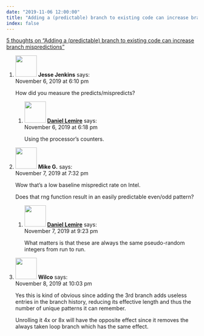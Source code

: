 ```yaml
---
date: "2019-11-06 12:00:00"
title: "Adding a (predictable) branch to existing code can increase branch mispredictions"
index: false
---
```


[5 thoughts on &ldquo;Adding a (predictable) branch to existing code can increase branch mispredictions&rdquo;](/lemire/blog/2019/11-06-adding-a-predictable-branch-to-existing-code-can-increase-branch-mispredictions)

<ol class="comment-list">
<li id="comment-439583" class="comment even thread-even depth-1 parent">
<div class="comment-author vcard">
<img alt src="https://secure.gravatar.com/avatar/dde75d10e9c2535f324af2c717f52b67?s=56&#038;d=mm&#038;r=g" srcset="https://secure.gravatar.com/avatar/dde75d10e9c2535f324af2c717f52b67?s=112&#038;d=mm&#038;r=g 2x" class="avatar avatar-56 photo" height="56" width="56" decoding="async" /> <b class="fn">Jesse Jenkins</b> <span class="says">says:</span> </div>
<div class="comment-metadata"><time datetime="2019-11-06T18:10:13+00:00">November 6, 2019 at 6:10 pm</time></a> </div>
<div class="comment-content">
<p>How did you measure the predicts/mispredicts?</p>
</div>
<ol class="children">
<li id="comment-439584" class="comment byuser comment-author-lemire bypostauthor odd alt depth-2">
<div class="comment-author vcard">
<img alt src="https://secure.gravatar.com/avatar/2ca999bef9535950f5b84281a4dab006?s=56&#038;d=mm&#038;r=g" srcset="https://secure.gravatar.com/avatar/2ca999bef9535950f5b84281a4dab006?s=112&#038;d=mm&#038;r=g 2x" class="avatar avatar-56 photo" height="56" width="56" decoding="async" /> <b class="fn"><a href="https://lemire.me/en/" class="url" rel="ugc">Daniel Lemire</a></b> <span class="says">says:</span> </div>
<div class="comment-metadata"><time datetime="2019-11-06T18:18:59+00:00">November 6, 2019 at 6:18 pm</time></a> </div>
<div class="comment-content">
<p>Using the processor&rsquo;s counters.</p>
</div>
</li>
</ol>
</li>
<li id="comment-439782" class="comment even thread-odd thread-alt depth-1 parent">
<div class="comment-author vcard">
<img alt src="https://secure.gravatar.com/avatar/ba27f89768c0aec50c898b1fe9b4b780?s=56&#038;d=mm&#038;r=g" srcset="https://secure.gravatar.com/avatar/ba27f89768c0aec50c898b1fe9b4b780?s=112&#038;d=mm&#038;r=g 2x" class="avatar avatar-56 photo" height="56" width="56" loading="lazy" decoding="async" /> <b class="fn">Mike G.</b> <span class="says">says:</span> </div>
<div class="comment-metadata"><time datetime="2019-11-07T19:32:46+00:00">November 7, 2019 at 7:32 pm</time></a> </div>
<div class="comment-content">
<p>Wow that&rsquo;s a low baseline mispredict rate on Intel.</p>
<p>Does that rng function result in an easily predictable even/odd pattern?</p>
</div>
<ol class="children">
<li id="comment-439823" class="comment byuser comment-author-lemire bypostauthor odd alt depth-2">
<div class="comment-author vcard">
<img alt src="https://secure.gravatar.com/avatar/2ca999bef9535950f5b84281a4dab006?s=56&#038;d=mm&#038;r=g" srcset="https://secure.gravatar.com/avatar/2ca999bef9535950f5b84281a4dab006?s=112&#038;d=mm&#038;r=g 2x" class="avatar avatar-56 photo" height="56" width="56" loading="lazy" decoding="async" /> <b class="fn"><a href="https://lemire.me/en/" class="url" rel="ugc">Daniel Lemire</a></b> <span class="says">says:</span> </div>
<div class="comment-metadata"><time datetime="2019-11-07T21:23:41+00:00">November 7, 2019 at 9:23 pm</time></a> </div>
<div class="comment-content">
<p>What matters is that these are always the same pseudo-random integers from run to run.</p>
</div>
</li>
</ol>
</li>
<li id="comment-440343" class="comment even thread-even depth-1">
<div class="comment-author vcard">
<img alt src="https://secure.gravatar.com/avatar/de19d98e75f80bd635602e3926b115ec?s=56&#038;d=mm&#038;r=g" srcset="https://secure.gravatar.com/avatar/de19d98e75f80bd635602e3926b115ec?s=112&#038;d=mm&#038;r=g 2x" class="avatar avatar-56 photo" height="56" width="56" loading="lazy" decoding="async" /> <b class="fn">Wilco</b> <span class="says">says:</span> </div>
<div class="comment-metadata"><time datetime="2019-11-08T22:03:42+00:00">November 8, 2019 at 10:03 pm</time></a> </div>
<div class="comment-content">
<p>Yes this is kind of obvious since adding the 3rd branch adds useless entries in the branch history, reducing its effective length and thus the number of unique patterns it can remember.</p>
<p>Unrolling it 4x or 8x will have the opposite effect since it removes the always taken loop branch which has the same effect.</p>
</div>
</li>
</ol>
